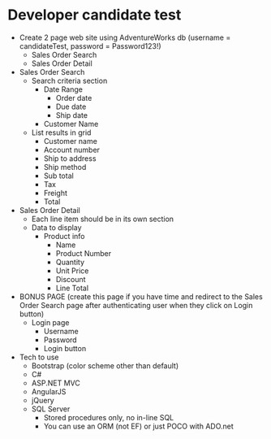 # Developer candidate test
- Create 2 page web site using AdventureWorks db (username = candidateTest, password = Password123!)
  - Sales Order Search
  - Sales Order Detail
- Sales Order Search
  - Search criteria section
    - Date Range
      - Order date
      - Due date
      - Ship date
    - Customer Name
  - List results in grid
    - Customer name
    - Account number
    - Ship to address
    - Ship method
    - Sub total
    - Tax
    - Freight
    - Total
- Sales Order Detail
  - Each line item should be in its own section
  - Data to display
    - Product info
      - Name
      - Product Number
      - Quantity
      - Unit Price
      - Discount
      - Line Total
- BONUS PAGE (create this page if you have time and redirect to the Sales Order Search page after authenticating user when they click on Login button)
  - Login page
    - Username
    - Password
    - Login button
- Tech to use
  - Bootstrap (color scheme other than default)
  - C#
  - <span>ASP.NET</span> MVC
  - AngularJS
  - jQuery
  - SQL Server
    - Stored procedures only, no in-line SQL
    - You can use an ORM (not EF) or just POCO with <span>ADO.net</span>
